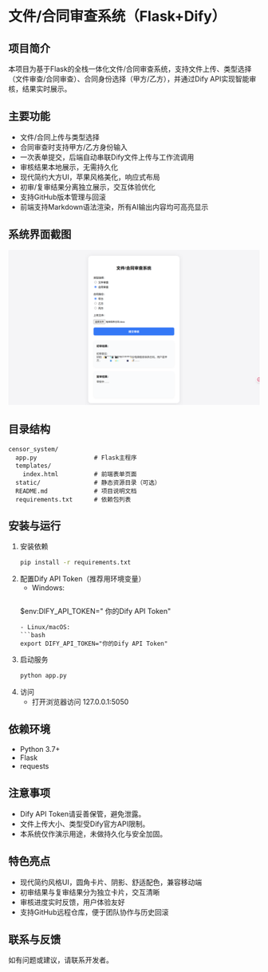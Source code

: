 # 文件/合同审查系统（Flask+Dify）

## 项目简介
本项目为基于Flask的全栈一体化文件/合同审查系统，支持文件上传、类型选择（文件审查/合同审查）、合同身份选择（甲方/乙方），并通过Dify API实现智能审核，结果实时展示。

## 主要功能
- 文件/合同上传与类型选择
- 合同审查时支持甲方/乙方身份输入
- 一次表单提交，后端自动串联Dify文件上传与工作流调用
- 审核结果本地展示，无需持久化
- 现代简约大方UI，苹果风格美化，响应式布局
- 初审/复审结果分离独立展示，交互体验优化
- 支持GitHub版本管理与回滚
- 前端支持Markdown语法渲染，所有AI输出内容均可高亮显示

## 系统界面截图

![系统主界面](static/屏幕截图%202025-07-16%20163231.png)

## 目录结构
```
censor_system/
  app.py                # Flask主程序
  templates/
    index.html          # 前端表单页面
  static/               # 静态资源目录（可选）
  README.md             # 项目说明文档
  requirements.txt      # 依赖包列表
```

## 安装与运行
1. 安装依赖
   ```bash
   pip install -r requirements.txt
   ```
2. 配置Dify API Token（推荐用环境变量）
   - Windows:
     ```powershell
    $env:DIFY_API_TOKEN=" 你的Dify API Token"
     ```
   - Linux/macOS:
     ```bash
     export DIFY_API_TOKEN="你的Dify API Token"
     ```
3. 启动服务
   ```bash
   python app.py
   ```
4. 访问
   - 打开浏览器访问 127.0.0.1:5050

## 依赖环境
- Python 3.7+
- Flask
- requests

## 注意事项
- Dify API Token请妥善保管，避免泄露。
- 文件上传大小、类型受Dify官方API限制。
- 本系统仅作演示用途，未做持久化与安全加固。

## 特色亮点
- 现代简约风格UI，圆角卡片、阴影、舒适配色，兼容移动端
- 初审结果与复审结果分为独立卡片，交互清晰
- 审核进度实时反馈，用户体验友好
- 支持GitHub远程仓库，便于团队协作与历史回滚


## 联系与反馈
如有问题或建议，请联系开发者。 